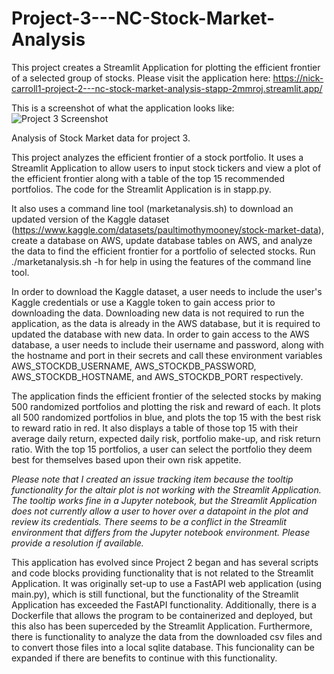 # Project-3---NC-Stock-Market-Analysis
This project creates a Streamlit Application for plotting the efficient frontier of a selected group of stocks.  Please visit the application here:
https://nick-carroll1-project-2---nc-stock-market-analysis-stapp-2mmroj.streamlit.app/

This is a screenshot of what the application looks like:
![Project 3 Screenshot](https://user-images.githubusercontent.com/112578073/200200264-0459f850-aa90-43c1-9e6c-f1cc0e61fcd0.png)

Analysis of Stock Market data for project 3.

This project analyzes the efficient frontier of a stock portfolio.  It uses a Streamlit Application to allow users to input stock tickers and view a plot of the efficient frontier along with a table of the top 15 recommended portfolios.  The code for the Streamlit Application is in stapp.py.  

It also uses a command line tool (marketanalysis.sh) to download an updated version of the Kaggle dataset (https://www.kaggle.com/datasets/paultimothymooney/stock-market-data), create a database on AWS, update database tables on AWS, and analyze the data to find the efficient frontier for a portfolio of selected stocks.  Run ./marketanalysis.sh -h for help in using the features of the command line tool.

In order to download the Kaggle dataset, a user needs to include the user's Kaggle credentials or use a Kaggle token to gain access prior to downloading the data.  Downloading new data is not required to run the application, as the data is already in the AWS database, but it is required to updated the database with new data.  In order to gain access to the AWS database, a user needs to include their username and password, along with the hostname and port in their secrets and call these environment variables AWS_STOCKDB_USERNAME, AWS_STOCKDB_PASSWORD, AWS_STOCKDB_HOSTNAME, and AWS_STOCKDB_PORT respectively.

The application finds the efficient frontier of the selected stocks by making 500 randomized portfolios and plotting the risk and reward of each.  It plots all 500 randomized portfolios in blue, and plots the top 15 with the best risk to reward ratio in red.  It also displays a table of those top 15 with their average daily return, expected daily risk, portfolio make-up, and risk return ratio.  With the top 15 portfolios, a user can select the portfolio they deem best for themselves based upon their own risk appetite.  

*Please note that I created an issue tracking item because the tooltip functionality for the altair plot is not working with the Streamlit Application.  The tooltip works fine in a Jupyter notebook, but the Streamlit Application does not currently allow a user to hover over a datapoint in the plot and review its credentials.  There seems to be a conflict in the Streamlit environment that differs from the Jupyter notebook environment.  Please provide a resolution if available.*

This application has evolved since Project 2 began and has several scripts and code blocks providing functionality that is not related to the Streamlit Application.  It was originally set-up to use a FastAPI web application (using main.py), which is still functional, but the functionality of the Streamlit Application has exceeded the FastAPI functionality.  Additionally, there is a Dockerfile that allows the program to be containerized and deployed, but this also has been superceded by the Streamlit Application.  Furthermore, there is functionality to analyze the data from the downloaded csv files and to convert those files into a local sqlite database.  This funcionality can be expanded if there are benefits to continue with this functionality.
